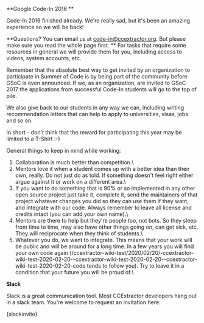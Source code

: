 
**Google Code-In 2016
**

Code-In 2016 finished already. We're really sad, but it's been an amazing experience so we will be back!


**Questions? You can email us at code-in@ccextractor.org. But please make sure you read the whole page first.
**
For tasks that require some resources in general we will provide them for you, including access to videos, system accounts, etc.

Remember that the absolute best way to get invited by an organization to participate in Summer of Code is by being part of the community before GSoC is even announced. If we, as an organization, are invited to GSoC 2017 the applications from successful Code-In students will go to the top of pile.

We also give back to our students in any way we can, including writing recommendation letters that can help to apply to universities, visas, jobs and so on. 

In short - don't think that the reward for participating this year may be limited to a T-Shirt :-)

General things to keep in mind while working:  

1) Collaboration is much better than competition.\\
2) Mentors love it when a student comes up with a better idea than their own, really. Do not just do as told. If something doesn't feel right either argue against it or work on a different area.\\
3) If you want to do something that is 90% or so implemented in any other open source project just take it, complete it, send the maintainers of that project whatever changes you did so they can use them if they want, and integrate with our code. Always remember to leave all license and credits intact (you can add your own name).\\
4) Mentors are there to help but they're people too, not bots. So they sleep from time to time, may also have other things going on, can get sick, etc. They will reciprocate when they think of students.\\
5) Whatever you do, we want to integrate. This means that your work will be public and will be around for a long time. In a few years you will find your own code again (/ccextractor-wiki-test/2020/02/20/-ccextractor-wiki-test-2020-02-20--ccextractor-wiki-test-2020-02-20--ccextractor-wiki-test-2020-02-20-code tends to follow you). Try to leave it in a condition that your future you will be proud of.\\

**Slack**

Slack is a great communication tool. Most CCExtractor developers hang out in a slack team. You're welcome to request an invitation here: 

{slackinvite}

